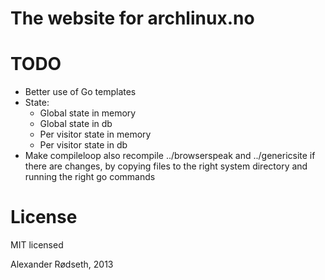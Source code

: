 The website for archlinux.no
============================

TODO
====

* Better use of Go templates
* State:
    - Global state in memory
    - Global state in db
    - Per visitor state in memory
    - Per visitor state in db
* Make compileloop also recompile ../browserspeak and ../genericsite if there are changes, by copying files to the right system directory and running the right go commands

License
=======

MIT licensed

Alexander Rødseth, 2013
